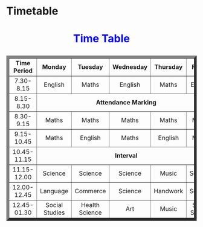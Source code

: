 # Timetable
<!DOCTYPE HTML>
<html>
  <main>
  <body>
  <center> <h1><p style="color:blue">Time Table</p></h1> </center>
             <table border="7" cellspacing="0" align="center">
                  <!--<caption>TimeTable</caption>-->
        <tr>
            <td align="center" height="25" width="100" <br>
                  <b>Time Period</b> <br>
            </td>
                <td align="center" height="25" width="100" <br>
                      <b>Monday</b> <br>
                </td>
                    <td align="center" height="25" width="100" <br>
                      <b>Tuesday</b> <br>
                    </td>
                         <td align="center" height="25" width="100" <br>
                             <b>Wednesday</b> <br>
                         </td>
                              <td align="center" height="25" width="100" <br>
                                   <b>Thursday</b> <br>
                               </td>
                                    <td align="center" height="25" width="100" <br>
                                           <b>Friday</b> <br>
                                    </td>
         </tr>
         <tr>
               <td align="center" height="25">7.30-8.15</td>
               <td align="center" height="25">English</td>
                       <td align="center" height="25">Maths</td>
                             <td align="center" height="25">English</td>
                                   <td align="center" height="25">Maths</td>
                                         <td align="center" height="25">English</td>
         </tr>
         <tr>
                <td align="center" height="25">8.15-8.30</td>
                  <td Colspan="5" align="center" height="25"><b>Attendance Marking</b></td>
         </tr>
         <tr>
              <td align="center" height="25">8.30-9.15</td>
                    <td align="center" height="25">Maths</td>
                           <td align="center" height="25">Maths</td> 
                                   <td align="center" height="25">Maths</td> 
                                          <td align="center" height="25">Maths</td> 
                                                   <td align="center" height="25">Maths</td>  
        </tr> 
        <tr>
                <td align="center" height="25">9.15-10.45</td>
                      <td align="center" height="25">Maths</td>
                            <td align="center" height="25">English</td>
                                  <td align="center" height="25">Maths</td>
                                             <td align="center" height="25">English</td>
                                                     <td align="center" height="25">Maths</td>
        </tr>
        <tr>
                <td align="center" height="25">10.45-11.15</td>
                       <td Colspan="5" align="center" height="25"><b>Interval</b></td                    
        </tr>
        <tr>
                <td align="center" height="25">11.15-12.00</td>
                          <td align="center" height="25">Science</td>
                                        <td align="center" height="25">Science</td>
                                              <td align="center" height="25">Science</td>
                                                    <td align="center" height="25">Music</td>
                                                            <td align="center" height="25">Science</td>
        </tr>
        <tr>
                 <td align="center" height="25">12.00-12.45</td>
                     <td align="center" height="25">Language</td>
                             <td align="center" height="25">Commerce</td>
                                    <td align="center" height="25">Science</td>
                                          <td align="center" height="25">Handwork</td>
                                                 <td align="center" height="25">Science</td>
        </tr>
        <tr>
                 <td align="center" height="25">12.45-01.30</td> 
                      <td align="center" height="25">Social Studies</td> 
                                 <td align="center" height="25">Health Science</td>
                                          <td align="center" height="25">Art</td>
                                                   <td align="center" height="25">Music</td>
                                                           <td align="center" height="25">Social Studies</td>
        </tr>
         </table>
          </body>
          </main>
</html>
